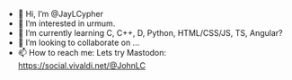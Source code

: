 - 👋 Hi, I’m @JayLCypher
- 👀 I’m interested in urmum.
- 🌱 I’m currently learning C, C++, D, Python, HTML/CSS/JS, TS, Angular?
- 💞️ I’m looking to collaborate on ...
- 📫 How to reach me: Lets try Mastodon: https://social.vivaldi.net/@JohnLC

<!---
JayLCypher/JayLCypher is a ✨ special ✨ repository because its `README.md` (this file) appears on your GitHub profile.
You can click the Preview link to take a look at your changes.
--->
